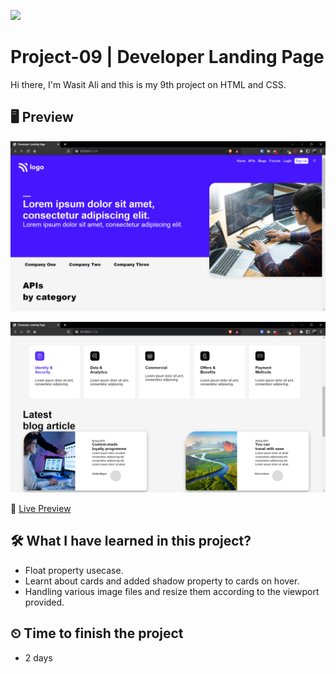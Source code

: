 ![](https://img.shields.io/badge/Technologies-HTML--CSS-orange)

# Project-09 | Developer Landing Page

Hi there,
I'm Wasit Ali and this is my 9th project on HTML and CSS.

## 🖥 Preview

![](./images/2022-10-14-15-07-39.png)

![](./images/2022-10-14-15-08-25.png)

🚀 [Live Preview](https://classy-custard-b2156b.netlify.app/)

## 🛠️ What I have learned in this project?

- Float property usecase.
- Learnt about cards and added shadow property to cards on hover.
- Handling various image files and resize them according to the viewport provided.

## ⏲ Time to finish the project

- 2 days
